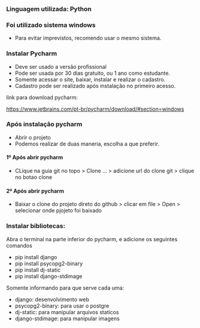 ### Linguagem utilizada: Python

### Foi utilizado sistema windows

- Para evitar imprevistos, recomendo usar o mesmo sistema.

### Instalar Pycharm
- Deve ser usado a versão profissional
- Pode ser usada por 30 dias gratuito, ou 1 ano como estudante.
- Somente acessar o site, baixar, instalar e realizar o cadastro.
- Cadastro pode ser realizado após instalação no primeiro acesso.

link para download pycharm:

https://www.jetbrains.com/pt-br/pycharm/download/#section=windows

### Após instalação pycharm

- Abrir o projeto
- Podemos realizar de duas maneria, escolha a que preferir.

#### 1º Após abrir pycharm
- CLique na guia git no topo > Clone ... > adicione url do clone git > clique no botao clone

#### 2º Após abrir pycharm

- Baixar o clone do projeto direto do github > clicar em file > Open > selecionar onde pjojeto foi baixado


### Instalar bibliotecas:

Abra o terminal na parte inferior do pycharm, e adicione os seguintes comandos

- pip install django
- pip install psycopg2-binary
- pip install dj-static
- pip install django-stdimage

Somente informando para que serve cada uma:

- django: desenvolvimento web
- psycopg2-binary: para usar o postgre
- dj-static: para manipular arquivos staticos
- django-stdimage: para manipular imagens
